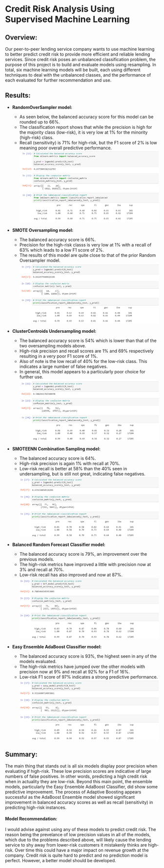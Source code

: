 # Credit Risk Analysis Using Supervised Machine Learning

## Overview:
Our peer-to-peer lending service company wants to use machine learning to better predict credit risk to provide more efficient and reliable lending services. Since credit risk poses an unbalanced classification problem, the purpose of this project is to build and evaluate models using resampling. In total, six machine learning models will be built, each using different techniques to deal with the unbalanced classes, and the performance of each evaluated for further recommendation and use.

## Results:
- **RandomOverSampler model:**
  - As seen below, the balanced accuracy score for this model can be rounded up to 66%. 
  - The classification report shows that while the precision is high for the majority class (low-risk), it is very low at 1% for the minority (high-risk) class.
  - Recall (sensitivity) is 71% for high-risk, but the F1 score of 2% is low meaning poor overall predictive performance.
![RandomOverSampler](https://github.com/bfox87/Credit_Risk_Analysis/blob/main/Screenshots/RandomOverSampler.PNG)
   
- **SMOTE Oversampling model:**
  - The balanced accuracy score is 66%.
  - Precision for the high-risk classs is very low at 1% with a recall of 63% which leads to a low F1 score of 2%.
  - The results of this model are quite close to that of the prior Random Oversampler model.
![SmoteOversample](https://github.com/bfox87/Credit_Risk_Analysis/blob/main/Screenshots/SmoteOversample.PNG)

- **ClusterCentroids Undersampling model:**
  - The balanced accuracy score is 54% which is lower than that of the two oversampling models above.
  - High-risk precision and recall scores are 1% and 69% respectively resulting in a very poor F1 score of 1%.
  - Also of note is the low recall of 40% for the low-risk class. This indicates a large number of false negatives.
  - In general, this model appears to a particularly poor choice for further use. 
![ClusterCentroids](https://github.com/bfox87/Credit_Risk_Analysis/blob/main/Screenshots/ClusterCentroids.PNG)

- **SMOTEENN Combination Sampling model:**
  - The balanced accuracy score is 64%.
  - High-risk precision is again 1% with recall at 70%.
  - Low-risk recall is better at 58% than the 40% seen in undersampling, but is still not great, indicating false negatives. 
![SmoteennCombo](https://github.com/bfox87/Credit_Risk_Analysis/blob/main/Screenshots/SmoteennCombo.PNG)

- **Balanced Random Forecast Classifier model:**
  - The balanced accuracy score is 79%, an improvement over the previous models.
  - The high-risk metrics have improved a little with precision now at 3% and recall at 70%.
  - Low-risk recall has also improved and now at 87%. 
![BalancedRandomForest](https://github.com/bfox87/Credit_Risk_Analysis/blob/main/Screenshots/BalancedRandomForest.PNG)

- **Easy Ensemble AdaBoost Classifier model:**
  - The balanced accuracy score is 93%, the highest seen in any of the models evaluated.
  - The high-risk metrics have jumped over the other models with precision now at 9% and recall at 92% for a F1 of 16%.
  - Low-risk F1 score of 97% indicates a strong predictive performance. 
![AdaBoost](https://github.com/bfox87/Credit_Risk_Analysis/blob/main/Screenshots/AdaBoost.PNG)

## Summary:
The main thing that stands out is all six models display poor precision when evaluating if high-risk. These low precision scores are indicative of large numbers of false positives. In other words, predicting a high credit risk when in actuality they are low-risk. Beyond this main point, the ensemble models, particularly the Easy Ensemble AdaBoost Classifier, did show some predictive improvement. The process of Adaptive Boosting appears successful as the AdaBoost Ensemble model showed significant improvement in balanced accuracy scores as well as recall (sensitivity) in predicting high-risk instances.

#### Model Recommendation:
I would advise against using any of these models to predict credit risk. The reason being the prevelance of low precision values in all of the models, which due to the problems described above, will likely cause the lending service to shy away from lower-risk customers it mistakenly thinks are high-risk. Over time this could have a major impact on revenue growth at the company. Credit risk is quite hard to predict and no prediction model is perfect. However, a better model should be developed.
